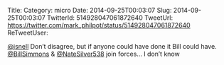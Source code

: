 Title: 
Category: micro
Date: 2014-09-25T00:03:07
Slug: 2014-09-25T00:03:07
TwitterId: 514928047061872640
TweetUrl: https://twitter.com/mark_philpot/status/514928047061872640
ReTweetUser: 

[@jsnell](https://twitter.com/jsnell) Don’t disagree, but if anyone could have done it Bill could have.  [@BillSimmons](https://twitter.com/BillSimmons) &amp; [@NateSilver538](https://twitter.com/NateSilver538) join forces… I don’t know